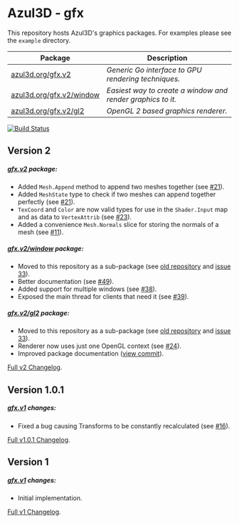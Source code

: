 # Azul3D - gfx

This repository hosts Azul3D's graphics packages. For examples please see the `example` directory.

| Package | Description |
|---------|-------------|
| [azul3d.org/gfx.v2](https://azul3d.org/gfx.v2) | *Generic Go interface to GPU rendering techniques.* |
| [azul3d.org/gfx.v2/window](https://azul3d.org/gfx.v2/window) | *Easiest way to create a window and render graphics to it.* |
| [azul3d.org/gfx.v2/gl2](https://azul3d.org/gfx.v2/gl2) | *OpenGL 2 based graphics renderer.* |

[![Build Status](https://travis-ci.org/azul3d/gfx.svg?branch=master)](https://travis-ci.org/azul3d/gfx)

## Version 2

##### [gfx.v2](https://azul3d.org/gfx.v2) package:

* Added `Mesh.Append` method to append two meshes together (see [#21](https://github.com/azul3d/gfx/issues/21)).
* Added `MeshState` type to check if two meshes can append together perfectly (see [#21](https://github.com/azul3d/gfx/issues/21)).
* `TexCoord` and `Color` are now valid types for use in the `Shader.Input` map and as data to `VertexAttrib` (see [#23](https://github.com/azul3d/gfx/issues/23)).
* Added a convenience `Mesh.Normals` slice for storing the normals of a mesh (see [#11](https://github.com/azul3d/gfx/issues/11)).

##### [gfx.v2/window](https://azul3d.org/gfx.v2/window) package:

* Moved to this repository as a sub-package (see [old repository](https://github.com/azul3d/gfx-window) and [issue 33](https://github.com/azul3d/issues/issues/33)).
* Better documentation (see [#49](https://github.com/azul3d/gfx/pull/49)).
* Added support for multiple windows (see [#38](https://github.com/azul3d/gfx/issues/38)).
* Exposed the main thread for clients that need it (see [#39](https://github.com/azul3d/gfx/issues/39)).

##### [gfx.v2/gl2](https://azul3d.org/gfx.v2/gl2) package:

* Moved to this repository as a sub-package (see [old repository](https://github.com/azul3d/gfx-gl2) and [issue 33](https://github.com/azul3d/issues/issues/33)).
* Renderer now uses just one OpenGL context (see [#24](https://github.com/azul3d/gfx/issues/24)).
* Improved package documentation ([view commit](https://github.com/azul3d/gfx-gl2/commit/493f72dbb36547e394f2d4995ee7d74dbf7b86d4)).

[Full v2 Changelog](https://github.com/azul3d/gfx/compare/v1.0.1...v2).

## Version 1.0.1

##### [gfx.v1](https://azul3d.org/gfx.v1) changes:

* Fixed a bug causing Transforms to be constantly recalculated (see [#16](https://github.com/azul3d/gfx/issues/16)).

[Full v1.0.1 Changelog](https://github.com/azul3d/gfx/compare/v1...v1.0.1).

## Version 1

##### [gfx.v1](https://azul3d.org/gfx.v1) changes:

* Initial implementation.

[Full v1 Changelog](https://github.com/azul3d/gfx/compare/24fcb440482034e45fba7fcbdd21fa9a7abbe6e6...v1).
